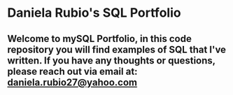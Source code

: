 # Daniela Rubio's SQL Portfolio

## Welcome to mySQL Portfolio, in this code repository you will find examples of SQL that I've written. If you have any thoughts or questions, please reach out via email at: daniela.rubio27@yahoo.com
